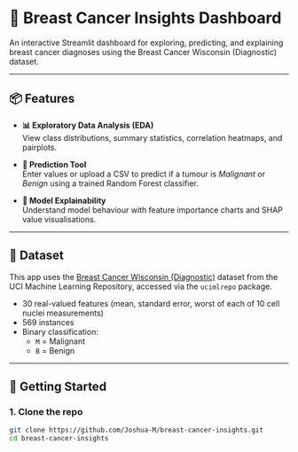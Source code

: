 # 🧠 Breast Cancer Insights Dashboard

An interactive Streamlit dashboard for exploring, predicting, and explaining breast cancer diagnoses using the Breast Cancer Wisconsin (Diagnostic) dataset.

---

## 📦 Features

- **📊 Exploratory Data Analysis (EDA)**  
  View class distributions, summary statistics, correlation heatmaps, and pairplots.

- **🔮 Prediction Tool**  
  Enter values or upload a CSV to predict if a tumour is *Malignant* or *Benign* using a trained Random Forest classifier.

- **🧠 Model Explainability**  
  Understand model behaviour with feature importance charts and SHAP value visualisations.

---

## 📁 Dataset

This app uses the [Breast Cancer Wisconsin (Diagnostic)](https://archive.ics.uci.edu/ml/datasets/Breast+Cancer+Wisconsin+%28Diagnostic%29) dataset from the UCI Machine Learning Repository, accessed via the `ucimlrepo` package.

- 30 real-valued features (mean, standard error, worst of each of 10 cell nuclei measurements)
- 569 instances
- Binary classification:  
  - `M` = Malignant  
  - `B` = Benign

---

## 🚀 Getting Started

### 1. Clone the repo

```bash
git clone https://github.com/Joshua-M/breast-cancer-insights.git
cd breast-cancer-insights

